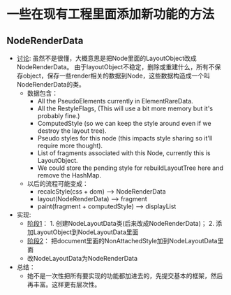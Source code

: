 # 一些在现有工程里面添加新功能的方法

## NodeRenderData
- [讨论](https://groups.google.com/a/chromium.org/forum/#!topic/style-dev/iLGP_mMZdjE): 虽然不是很懂，大概意思是把Node里面的LayoutObject改成NodeRenderData。 由于layoutObject不稳定，删除或重建什么，所有不保存object，保存一些render相关的数据到Node，这些数据构造成一个叫NodeRenderData的类。
	- 数据包含：
		- All the PseudoElements currently in ElementRareData.
		- All the RestyleFlags, (This will use a bit more memory but it's probably fine.)
		- ComputedStyle (so we can keep the style around even if we destroy the layout tree).
		- Pseudo styles for this node (this impacts style sharing so it'll require more thought).
		- List of fragments associated with this Node, currently this is LayoutObject.
		- We could store the pending style for rebuildLayoutTree here and remove the HashMap.
	- 以后的流程可能变成：
		- recalcStyle(css + dom) --> NodeRenderData
		- layout(NodeRenderData) --> fragment
		- paint(fragment + computedStyle) --> displayList
- 实现:
	- [阶段1](https://codereview.chromium.org/2814603002/)： 1. 创建NodeLayoutData类(后来改成NodeRenderData)； 2. 添加LayoutObject到NodeLayoutData里面
	- [阶段2](https://codereview.chromium.org/2821193003/)： 把document里面的NonAttachedStyle加到NodeLayoutData里面
	- 改NodeLayoutData为NodeRenderData
- 总结： 
	- 她不是一次性把所有要实现的功能都加进去的，先提交基本的框架，然后再丰富。这样更有层次性。